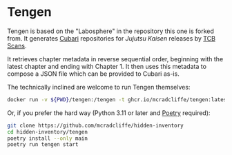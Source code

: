 # Tengen

Tengen is based on the "Labosphere" in the repository this one is forked from. It generates [Cubari](https://cubari.moe) repositories for *Jujutsu Kaisen* releases by [TCB Scans](https://tcbscans.com).

It retrieves chapter metadata in reverse sequential order, beginning with the latest chapter and ending with Chapter 1.
It then uses this metadata to compose a JSON file which can be provided to Cubari as-is.

The technically inclined are welcome to run Tengen themselves:

```bash
docker run -v ${PWD}/tengen:/tengen -t ghcr.io/mcradcliffe/tengen:latest
```

Or, if you prefer the hard way (Python 3.11 or later and [Poetry](https://python-poetry.org) required):

```bash
git clone https://github.com/mcradcliffe/hidden-inventory
cd hidden-inventory/tengen
poetry install --only main
poetry run tengen start
```